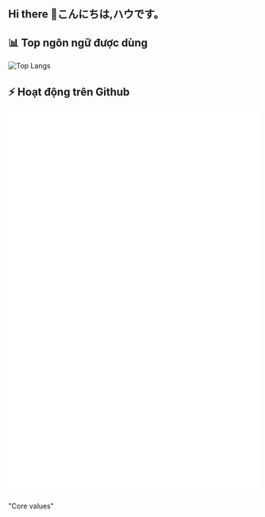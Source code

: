 ## Hi there 👋こんにちは,ハウです。

<!--
**aimachinius/aimachinius** is a ✨ _special_ ✨ repository because its `README.md` (this file) appears on your GitHub profile.

Here are some ideas to get you started:

- 🔭 I’m currently working on ...
- 🌱 I’m currently learning ...
- 👯 I’m looking to collaborate on ...
- 🤔 I’m looking for help with ...
- 💬 Ask me about ...
 - How to reach me:📫
- 😄 Pronouns: ...
- ⚡ Fun fact: ...
-->
<!---->
## 📊 Top ngôn ngữ được dùng
![Top Langs](https://github-readme-stats.vercel.app/api/top-langs/?username=aimachinius&layout=compact&langs_count=10&hide_progress=false&theme=default)

## ⚡ Hoạt động trên Github
![Metrics](https://github.com/aimachinius/aimachinius/blob/main/metrics.svg)


<!--               -->
"Core values"
